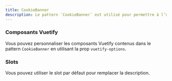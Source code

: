 ```yaml
---
title: CookieBanner
description: Le pattern `CookieBanner` est utilisé pour permettre à l’utilisateur d’accepter ou non les cookies.
---
```


<doc-tabs>

<doc-tab-item label="Utilisation">

<doc-example file="cookie-banner/usage"></doc-example>

</doc-tab-item>

<doc-tab-item label="API">
<doc-api name="cookie-banner"></doc-api>
</doc-tab-item>

<doc-tab-item label="Personnalisation">

### Composants Vuetify

Vous pouvez personnaliser les composants Vuetify contenus dans le pattern `CookieBanner` en utilisant la prop `vuetify-options`.

<doc-example file="cookie-banner/options"></doc-example>

### Slots

Vous pouvez utiliser le slot par défaut pour remplacer la description.

<doc-example file="cookie-banner/slots"></doc-example>

</doc-tab-item>

</doc-tabs>

<doc-sticky-button icon="view-dashboard" title="Vue d'ensemble" target="../../demarrer/vue-ensemble"></doc-sticky-button>

